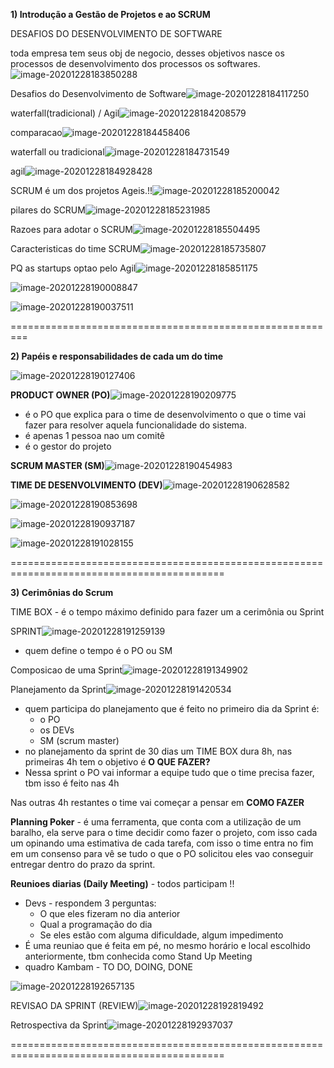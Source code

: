 **1) Introdução a Gestão de Projetos e ao SCRUM**

DESAFIOS DO DESENVOLVIMENTO DE SOFTWARE

toda empresa tem seus obj de negocio, desses objetivos nasce os processos de desenvolvimento dos processos os softwares.![image-20201228183850288](C:\Users\WINDOWS\AppData\Roaming\Typora\typora-user-images\image-20201228183850288.png)

Desafios do Desenvolvimento de Software![image-20201228184117250](C:\Users\WINDOWS\AppData\Roaming\Typora\typora-user-images\image-20201228184117250.png) 

waterfall(tradicional) / Agil![image-20201228184208579](C:\Users\WINDOWS\AppData\Roaming\Typora\typora-user-images\image-20201228184208579.png)

comparacao![image-20201228184458406](C:\Users\WINDOWS\AppData\Roaming\Typora\typora-user-images\image-20201228184458406.png)

waterfall  ou tradicional![image-20201228184731549](C:\Users\WINDOWS\AppData\Roaming\Typora\typora-user-images\image-20201228184731549.png)

agil![image-20201228184928428](C:\Users\WINDOWS\AppData\Roaming\Typora\typora-user-images\image-20201228184928428.png)

SCRUM é um dos projetos Ageis.!!![image-20201228185200042](C:\Users\WINDOWS\AppData\Roaming\Typora\typora-user-images\image-20201228185200042.png)

pilares do SCRUM![image-20201228185231985](C:\Users\WINDOWS\AppData\Roaming\Typora\typora-user-images\image-20201228185231985.png)

Razoes para adotar o SCRUM![image-20201228185504495](C:\Users\WINDOWS\AppData\Roaming\Typora\typora-user-images\image-20201228185504495.png)

Caracteristicas do time SCRUM![image-20201228185735807](C:\Users\WINDOWS\AppData\Roaming\Typora\typora-user-images\image-20201228185735807.png)

PQ as startups optao pelo Agil![image-20201228185851175](C:\Users\WINDOWS\AppData\Roaming\Typora\typora-user-images\image-20201228185851175.png)

![image-20201228190008847](C:\Users\WINDOWS\AppData\Roaming\Typora\typora-user-images\image-20201228190008847.png)

![image-20201228190037511](C:\Users\WINDOWS\AppData\Roaming\Typora\typora-user-images\image-20201228190037511.png)

=========================================================

**2) Papéis e responsabilidades de cada um do time**

![image-20201228190127406](C:\Users\WINDOWS\AppData\Roaming\Typora\typora-user-images\image-20201228190127406.png)

**PRODUCT OWNER (PO)**![image-20201228190209775](C:\Users\WINDOWS\AppData\Roaming\Typora\typora-user-images\image-20201228190209775.png)

- é o PO que explica para o time de desenvolvimento o que o time vai fazer para resolver aquela funcionalidade do sistema.
- é apenas 1 pessoa nao um comitê
- é o gestor do projeto

**SCRUM MASTER (SM)**![image-20201228190454983](C:\Users\WINDOWS\AppData\Roaming\Typora\typora-user-images\image-20201228190454983.png)

**TIME DE DESENVOLVIMENTO (DEV)**![image-20201228190628582](C:\Users\WINDOWS\AppData\Roaming\Typora\typora-user-images\image-20201228190628582.png)

![image-20201228190853698](C:\Users\WINDOWS\AppData\Roaming\Typora\typora-user-images\image-20201228190853698.png)

![image-20201228190937187](C:\Users\WINDOWS\AppData\Roaming\Typora\typora-user-images\image-20201228190937187.png)

![image-20201228191028155](C:\Users\WINDOWS\AppData\Roaming\Typora\typora-user-images\image-20201228191028155.png)



===========================================================================================

**3) Cerimônias do Scrum**

TIME BOX - é o tempo máximo definido para fazer um a cerimônia ou Sprint

SPRINT![image-20201228191259139](C:\Users\WINDOWS\AppData\Roaming\Typora\typora-user-images\image-20201228191259139.png)

- quem define o tempo é o PO ou SM

Composicao de uma Sprint![image-20201228191349902](C:\Users\WINDOWS\AppData\Roaming\Typora\typora-user-images\image-20201228191349902.png)

Planejamento da Sprint![image-20201228191420534](C:\Users\WINDOWS\AppData\Roaming\Typora\typora-user-images\image-20201228191420534.png)

- quem participa do planejamento que é feito no primeiro dia da Sprint é:
  - o PO
  - os DEVs
  - SM (scrum master)
- no planejamento da sprint de 30 dias um TIME BOX dura 8h, nas primeiras 4h tem o objetivo é **O QUE FAZER?**
- Nessa sprint  o PO vai informar a equipe tudo que o time precisa fazer, tbm isso é feito nas 4h

Nas outras 4h restantes o time vai começar a pensar em **COMO FAZER**

**Planning Poker** - é uma ferramenta, que conta com a utilização de um baralho, ela serve para o time decidir como fazer o projeto, com isso cada um opinando uma estimativa de cada tarefa, com isso o time entra no fim em um consenso para vê se tudo o que o PO solicitou eles vao conseguir entregar dentro do prazo da sprint.

**Reunioes diarias (Daily Meeting)** - todos participam !! 

- Devs - respondem 3 perguntas: 
  - O que eles fizeram no dia anterior
  - Qual a programação do dia
  - Se eles estão com alguma dificuldade, algum impedimento
- É uma reuniao que é feita em pé, no mesmo horário e local escolhido anteriormente, tbm conhecida como Stand Up Meeting
- quadro Kambam - TO DO, DOING, DONE

![image-20201228192657135](C:\Users\WINDOWS\AppData\Roaming\Typora\typora-user-images\image-20201228192657135.png)

  REVISAO DA SPRINT (REVIEW)![image-20201228192819492](C:\Users\WINDOWS\AppData\Roaming\Typora\typora-user-images\image-20201228192819492.png)

Retrospectiva da Sprint![image-20201228192937037](C:\Users\WINDOWS\AppData\Roaming\Typora\typora-user-images\image-20201228192937037.png)

===========================================================================================

